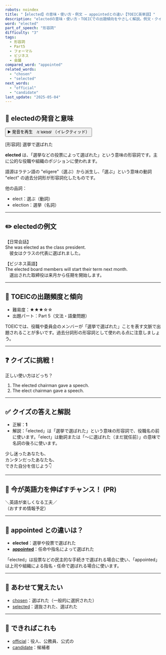 ```yaml
---
robots: noindex
title: "【elected】の意味・使い方・例文 ― appointedとの違い【TOEIC英単語】"
description: "electedの意味・使い方・TOEICでの出題傾向をやさしく解説。例文・クイズ付きでappointedとの違いもわかりやすく学べます。"
word: "elected"
part_of_speech: "形容詞"
difficulty: "3"
tags:
  - 形容詞
  - Part5
  - フォーマル
  - ビジネス
  - 会議
compared_word: "appointed"
related_words:
  - "chosen"
  - "selected"
next_words:
  - "official"
  - "candidate"
last_update: "2025-05-04"
---
```


## 🔰 electedの発音と意味

<button class="play-audio" onclick="playTTS('elected')">
  <span class="play-audio-main">
    ▶️ 発音を再生　/ɪˈlɛktɪd/
  </span>
  <span class="play-audio-sub">
    （イレクティッド）
  </span>
</button>

[形容詞] 選挙で選ばれた

**elected** は、「選挙などの投票によって選ばれた」という意味の形容詞です。主に公的な役職や組織のポジションに使われます。

語源はラテン語の "eligere"（選ぶ）から派生し、「選ぶ」という意味の動詞 "elect" の過去分詞形が形容詞化したものです。

他の品詞：  
- elect：選ぶ（動詞）
- election：選挙（名詞）

---

## ✏️ electedの例文

【日常会話】  
She was elected as the class president.  
　彼女はクラスの代表に選ばれました。

【ビジネス英語】  
The elected board members will start their term next month.  
　選出された取締役は来月から任期を開始します。

---

## 🎯 TOEICの出題頻度と傾向

- 難易度：★★★☆☆
- 出題パート：Part 5（文法・語彙問題）

TOEICでは、役職や委員会のメンバーが「選挙で選ばれた」ことを表す文脈で出題されることが多いです。過去分詞形の形容詞として使われる点に注意しましょう。

---

## ❓ クイズに挑戦！

正しい使い方はどっち？

1. The elected chairman gave a speech.  
2. The elect chairman gave a speech.

---

## ✅ クイズの答えと解説

- 正解：**1**
- 解説：「elected」は「選挙で選ばれた」という意味の形容詞で、役職名の前に使います。「elect」は動詞または「～に選ばれた（まだ就任前）」の意味で名詞の後ろに使います。

少し迷ったあなたも、  
カンタンだったあなたも、  
できた自分を信じよう👇️

---

## 🚀 今が英語力を伸ばすチャンス！ (PR)

<div class="info-center">
＼英語が楽しくなる工夫／<br>  
（おすすめ情報予定）
</div>

---

## 🤔  appointed との違いは？

- **elected**：選挙や投票で選ばれた
- **[appointed](/appointed)**：任命や指名によって選ばれた

「elected」は投票などの民主的な手続きで選ばれる場合に使い、「appointed」は上司や組織による指名・任命で選ばれる場合に使います。

---

## 🧩 あわせて覚えたい

- [chosen](/chosen)：選ばれた（一般的に選択された）
- [selected](/selected)：選抜された、選ばれた

---

## 📖 できればこれも

- [official](/official)：役人、公務員、公式の
- [candidate](/candidate)：候補者

<!-- cvid: aid49_bid25 -->
